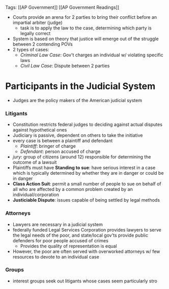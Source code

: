 Tags: [[AP Government]] [[AP Government Readings]]

- Courts provide an arena for 2 parties to bring their conflict before an impartial arbiter (judge)
	- task is to apply the law to the case, determining which party is legally correct
- System is based on theory that justice will emerge out of the struggle between 2 contending POVs
- 2 types of cases:
	- *Criminal Law Case*: Gov't charges an individual w/ violating specific laws
	- *Civil Law Case*: Dispute between 2 parties

# Participants in the Judicial System
- Judges are the policy makers of the American judicial system

### Litigants
- Constitution restricts federal judges to deciding against actual disputes against hypothetical ones
- Judiciary is passive, dependent on others to take the initiative
- every case is between a plaintiff and defendant
	- *Plaintiff*: bringer of charge
	- *Defendant*: person accused of charge
- *jury*: group of citizens (around 12) responsible for determining the outcome of a lawsuit
- Plaintiffs must have **Standing to sue**: have serious interest in a case which is typically determined by whether they are in danger or could be in danger
- **Class Action Suit**: permit a small number of people to sue on behalf of all who are affected by a common problem created by an individual/corporation
- **Justiciable Dispute**: issues capable of being settled by legal methods

### Attorneys
- Lawyers are necessary in a judicial system
- federally funded Legal Services Corporation provides lawyers to serve the legal needs of the poor, and state/local gov'ts provide public defenders for poor people accused of crimes
	-	Provides the quality of representation is equal
- However, the poor are often served with overworked attorneys w/ few resources to devote to an individual case

### Groups
- interest groups seek out litigants whose cases seem particularly stro